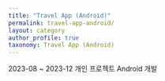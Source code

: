 ```yaml
---
title: "Travel App (Android)"
permalink: travel-app-android/
layout: category
author_profile: true
taxonomy: Travel App (Android)
---
```


2023-08 ~ 2023-12 개인 프로젝트 Android 개발
